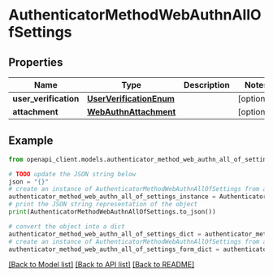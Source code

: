 # AuthenticatorMethodWebAuthnAllOfSettings


## Properties

Name | Type | Description | Notes
------------ | ------------- | ------------- | -------------
**user_verification** | [**UserVerificationEnum**](UserVerificationEnum.md) |  | [optional] 
**attachment** | [**WebAuthnAttachment**](WebAuthnAttachment.md) |  | [optional] 

## Example

```python
from openapi_client.models.authenticator_method_web_authn_all_of_settings import AuthenticatorMethodWebAuthnAllOfSettings

# TODO update the JSON string below
json = "{}"
# create an instance of AuthenticatorMethodWebAuthnAllOfSettings from a JSON string
authenticator_method_web_authn_all_of_settings_instance = AuthenticatorMethodWebAuthnAllOfSettings.from_json(json)
# print the JSON string representation of the object
print(AuthenticatorMethodWebAuthnAllOfSettings.to_json())

# convert the object into a dict
authenticator_method_web_authn_all_of_settings_dict = authenticator_method_web_authn_all_of_settings_instance.to_dict()
# create an instance of AuthenticatorMethodWebAuthnAllOfSettings from a dict
authenticator_method_web_authn_all_of_settings_form_dict = authenticator_method_web_authn_all_of_settings.from_dict(authenticator_method_web_authn_all_of_settings_dict)
```
[[Back to Model list]](../README.md#documentation-for-models) [[Back to API list]](../README.md#documentation-for-api-endpoints) [[Back to README]](../README.md)


